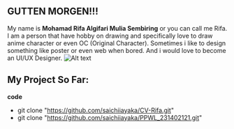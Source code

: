 ## GUTTEN MORGEN!!! 

My name is **Mohamad Rifa Algifari Mulia Sembiring** or you can call me Rifa. I am a person that have hobby on drawing and specifically love to draw anime character or even OC (Original Character). Sometimes i like to design something like poster or even web when bored. And i would love to become an UI/UX Designer.
![Alt text](https://www.google.com/url?sa=i&url=https%3A%2F%2Fwww.reddit.com%2Fr%2FGenshin_Impact%2Fcomments%2Fmzjq3s%2Fayaka_on_a_chair%2F&psig=AOvVaw0uSzzWfVdIOe0eSVfFCMKR&ust=1741508769504000&source=images&cd=vfe&opi=89978449&ved=0CBQQjRxqFwoTCPDdw_eH-osDFQAAAAAdAAAAABAR)


## My Project So Far:
**code**
- git clone "https://github.com/saichiiayaka/CV-Rifa.git"
- git clone "https://github.com/saichiiayaka/PPWL_231402121.git"
